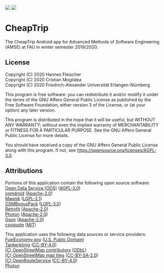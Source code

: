 [![](https://img.shields.io/travis/cmgl/cheaptrip)](https://travis-ci.org/cmgl/cheaptrip)
[![](https://img.shields.io/github/license/cmgl/cheaptrip)](https://github.com/cmgl/cheaptrip/blob/master/LICENSE.md)


# CheapTrip
The CheapTrip Android app for Advanced Methods of Software Engineering (AMSE) at FAU in winter semester 2019/2020.

## License
Copyright (C) 2020 Hannes Fleischer\
Copyright (C) 2020 Cristian Mogildea\
Copyright (C) 2020 Friedrich-Alexander Universität Erlangen-Nürnberg

This program is free software: you can redistribute it and/or modify it under the terms of the GNU Affero General Public License as published by the Free Software Foundation, either version 3 of the License, or (at your option) any later version.

This program is distributed in the hope that it will be useful, but WITHOUT ANY WARRANTY; without even the implied warranty of MERCHANTABILITY or FITNESS FOR A PARTICULAR PURPOSE.  See the GNU Affero General Public License for more details.

You should have received a copy of the GNU Affero General Public License along with this program.  If not, see https://opensource.org/licenses/AGPL-3.0.

## Attributions
Portions of this application contain the following open source software:\
[Open Data Service (ODS)](https://github.com/jvalue/open-data-service-ms) ([AGPL-3.0](https://opensource.org/licenses/AGPL-3.0))\
[osmdroid](https://github.com/osmdroid/osmdroid) ([Apache-2.0](https://opensource.org/licenses/Apache-2.0))\
[Mapnik](https://github.com/mapnik/mapnik) ([LGPL-2.1](https://opensource.org/licenses/LGPL-2.1))\
[OSMBonusPack](https://github.com/MKergall/osmbonuspack) ([LGPL-3.0](https://opensource.org/licenses/LGPL-3.0))\
[Retrofit](https://github.com/square/retrofit) ([Apache-2.0](https://opensource.org/licenses/Apache-2.0))\
[Photon](https://github.com/komoot/photon) ([Apache-2.0](https://opensource.org/licenses/Apache-2.0))\
[Gson](https://github.com/google/gson) ([Apache-2.0](https://opensource.org/licenses/Apache-2.0))\
[csvquote](https://github.com/dbro/csvquote) ([MIT](https://opensource.org/licenses/MIT))

This application uses the following data sources or service providers:\
[FuelEconomy.gov](https://fueleconomy.gov/) ([U.S. Public Domain](https://www.usa.gov/government-works))\
[Tankerkönig](https://tankerkoenig.de/) ([CC-BY-4.0](https://creativecommons.org/licenses/by/4.0/legalcode))\
[(C) OpenStreetMap contributors](https://www.openstreetmap.org/) ([ODbL](https://opendatacommons.org/licenses/odbl/))\
[(C) OpenStreetMap map tiles](https://www.openstreetmap.org/) ([CC-BY-SA-2.0](https://creativecommons.org/licenses/by-sa/2.0/legalcode))\
[(C) OpenRouteService](https://openrouteservice.org/) ([CC-BY-4.0](https://creativecommons.org/licenses/by/4.0/legalcode))\
[Photon](https://photon.komoot.de/)
